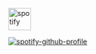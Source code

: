 




<img src="!https://github.com/SilvSnow/SilvSnow/assets/106847131/bb12aaa0-e195-43b1-8d7a-99f670d394e9
" alt="spotify" width="45" height="45"/>

[![spotify-github-profile](https://spotify-github-profile.vercel.app/api/view?uid=wpmw4j4q68qrrrb2ijpl94nte&cover_image=true&theme=novatorem&show_offline=false&background_color=121212&interchange=false&bar_color=53b14f&bar_color_cover=false)](https://github.com/kittinan/spotify-github-profile)
